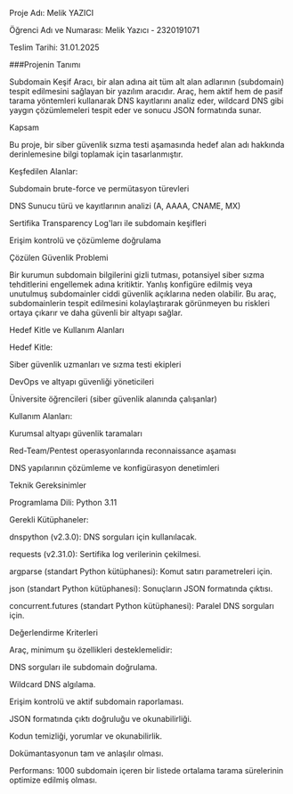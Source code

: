 Proje Adı: Melik YAZICI

Öğrenci Adı ve Numarası: Melik Yazıcı - 2320191071

Teslim Tarihi: 31.01.2025

###Projenin Tanımı

Subdomain Keşif Aracı, bir alan adına ait tüm alt alan adlarının (subdomain) tespit edilmesini sağlayan bir yazılım aracıdır. Araç, hem aktif hem de pasif tarama yöntemleri kullanarak DNS kayıtlarını analiz eder, wildcard DNS gibi yaygın çözümlemeleri tespit eder ve sonucu JSON formatında sunar.

Kapsam

Bu proje, bir siber güvenlik sızma testi aşamasında hedef alan adı hakkında derinlemesine bilgi toplamak için tasarlanmıştır.

Keşfedilen Alanlar:

Subdomain brute-force ve permütasyon türevleri

DNS Sunucu türü ve kayıtlarının analizi (A, AAAA, CNAME, MX)

Sertifika Transparency Log'ları ile subdomain keşifleri

Erişim kontrolü ve çözümleme doğrulama

Çözülen Güvenlik Problemi

Bir kurumun subdomain bilgilerini gizli tutması, potansiyel siber sızma tehditlerini engellemek adına kritiktir. Yanlış konfigüre edilmiş veya unutulmuş subdomainler ciddi güvenlik açıklarına neden olabilir. Bu araç, subdomainlerin tespit edilmesini kolaylaştırarak görünmeyen bu riskleri ortaya çıkarır ve daha güvenli bir altyapı sağlar.

Hedef Kitle ve Kullanım Alanları

Hedef Kitle:

Siber güvenlik uzmanları ve sızma testi ekipleri

DevOps ve altyapı güvenliği yöneticileri

Üniversite öğrencileri (siber güvenlik alanında çalışanlar)

Kullanım Alanları:

Kurumsal altyapı güvenlik taramaları

Red-Team/Pentest operasyonlarında reconnaissance aşaması

DNS yapılarının çözümleme ve konfigürasyon denetimleri

Teknik Gereksinimler

Programlama Dili: Python 3.11

Gerekli Kütüphaneler:

dnspython (v2.3.0): DNS sorguları için kullanılacak.

requests (v2.31.0): Sertifika log verilerinin çekilmesi.

argparse (standart Python kütüphanesi): Komut satırı parametreleri için.

json (standart Python kütüphanesi): Sonuçların JSON formatında çıktısı.

concurrent.futures (standart Python kütüphanesi): Paralel DNS sorguları için.

Değerlendirme Kriterleri

Araç, minimum şu özellikleri desteklemelidir:

DNS sorguları ile subdomain doğrulama.

Wildcard DNS algılama.

Erişim kontrolü ve aktif subdomain raporlaması.

JSON formatında çıktı doğruluğu ve okunabilirliği.

Kodun temizliği, yorumlar ve okunabilirlik.

Dokümantasyonun tam ve anlaşılır olması.

Performans: 1000 subdomain içeren bir listede ortalama tarama sürelerinin optimize edilmiş olması.

